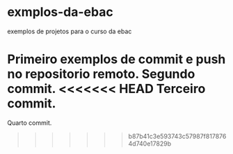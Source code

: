 # exmplos-da-ebac
exemplos de projetos para o curso da ebac 

Primeiro exemplos de commit e push no repositorio remoto.
Segundo commit.
<<<<<<< HEAD
Terceiro commit.
=======

Quarto commit.
>>>>>>> b87b41c3e593743c57987f8178764d740e17829b
